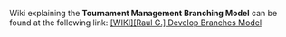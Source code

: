 Wiki explaining the **Tournament Management Branching Model** can be found at the following link: [[WIKI][Raul G.] Develop Branches Model](https://docs.google.com/document/d/1-zIvHRCg-H18r8G4AYxV8rdRGtL4UTmlWCWKckIUHJ4/edit#)